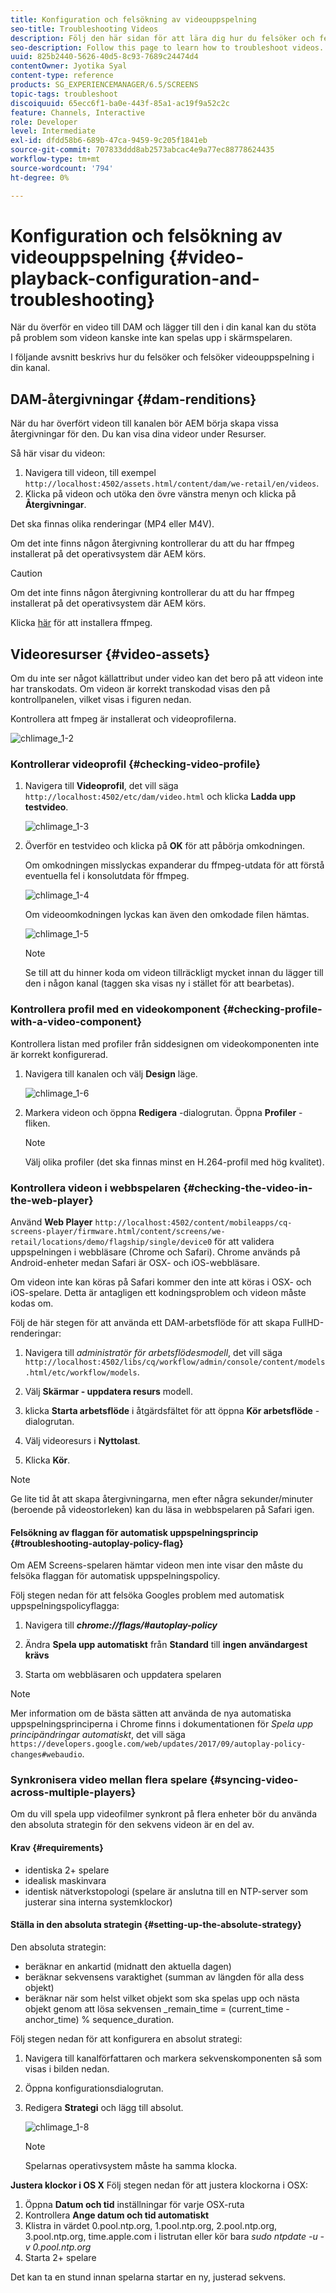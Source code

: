 ```yaml
---
title: Konfiguration och felsökning av videouppspelning
seo-title: Troubleshooting Videos
description: Följ den här sidan för att lära dig hur du felsöker och felsöker videouppspelning i din kanal.
seo-description: Follow this page to learn how to troubleshoot videos. When you upload a video to the DAM and add it your channel, you might encounter issues that video might not play in Screens player and this section describes how to debug and troubleshoot video playing in your channel.
uuid: 825b2440-5626-40d5-8c93-7689c24474d4
contentOwner: Jyotika Syal
content-type: reference
products: SG_EXPERIENCEMANAGER/6.5/SCREENS
topic-tags: troubleshoot
discoiquuid: 65ecc6f1-ba0e-443f-85a1-ac19f9a52c2c
feature: Channels, Interactive
role: Developer
level: Intermediate
exl-id: dfdd58b6-689b-47ca-9459-9c205f1841eb
source-git-commit: 707833ddd8ab2573abcac4e9a77ec88778624435
workflow-type: tm+mt
source-wordcount: '794'
ht-degree: 0%

---
```


# Konfiguration och felsökning av videouppspelning {#video-playback-configuration-and-troubleshooting}

När du överför en video till DAM och lägger till den i din kanal kan du stöta på problem som videon kanske inte kan spelas upp i skärmspelaren.

I följande avsnitt beskrivs hur du felsöker och felsöker videouppspelning i din kanal.

## DAM-återgivningar {#dam-renditions}

När du har överfört videon till kanalen bör AEM börja skapa vissa återgivningar för den. Du kan visa dina videor under Resurser.

Så här visar du videon:

1. Navigera till videon, till exempel `http://localhost:4502/assets.html/content/dam/we-retail/en/videos`.
1. Klicka på videon och utöka den övre vänstra menyn och klicka på **Återgivningar**.

Det ska finnas olika renderingar (MP4 eller M4V).

Om det inte finns någon återgivning kontrollerar du att du har ffmpeg installerat på det operativsystem där AEM körs.

>[!CAUTION]
>
>Om det inte finns någon återgivning kontrollerar du att du har ffmpeg installerat på det operativsystem där AEM körs.
>
>Klicka [här](https://www.ffmpeg.org/download.html) för att installera ffmpeg.

## Videoresurser {#video-assets}

Om du inte ser något källattribut under video kan det bero på att videon inte har transkodats. Om videon är korrekt transkodad visas den på kontrollpanelen, vilket visas i figuren nedan.

Kontrollera att fmpeg är installerat och videoprofilerna.

![chlimage_1-2](assets/chlimage_1-2.png)

### Kontrollerar videoprofil {#checking-video-profile}

1. Navigera till **Videoprofil**, det vill säga `http://localhost:4502/etc/dam/video.html` och klicka **Ladda upp testvideo**.

   ![chlimage_1-3](assets/chlimage_1-3.png)

1. Överför en testvideo och klicka på **OK** för att påbörja omkodningen.

   Om omkodningen misslyckas expanderar du ffmpeg-utdata för att förstå eventuella fel i konsolutdata för ffmpeg.

   ![chlimage_1-4](assets/chlimage_1-4.png)

   Om videoomkodningen lyckas kan även den omkodade filen hämtas.

   ![chlimage_1-5](assets/chlimage_1-5.png)

   >[!NOTE]
   >
   >Se till att du hinner koda om videon tillräckligt mycket innan du lägger till den i någon kanal (taggen ska visas ny i stället för att bearbetas).

### Kontrollera profil med en videokomponent {#checking-profile-with-a-video-component}

Kontrollera listan med profiler från siddesignen om videokomponenten inte är korrekt konfigurerad.

1. Navigera till kanalen och välj **Design** läge.

   ![chlimage_1-6](assets/chlimage_1-6.png)

1. Markera videon och öppna **Redigera** -dialogrutan. Öppna **Profiler** -fliken.

   >[!NOTE]
   >Välj olika profiler (det ska finnas minst en H.264-profil med hög kvalitet).

### Kontrollera videon i webbspelaren {#checking-the-video-in-the-web-player}

Använd **Web Player** `http://localhost:4502/content/mobileapps/cq-screens-player/firmware.html/content/screens/we-retail/locations/demo/flagship/single/device0` för att validera uppspelningen i webbläsare (Chrome och Safari). Chrome används på Android-enheter medan Safari är OSX- och iOS-webbläsare.

Om videon inte kan köras på Safari kommer den inte att köras i OSX- och iOS-spelare. Detta är antagligen ett kodningsproblem och videon måste kodas om.

Följ de här stegen för att använda ett DAM-arbetsflöde för att skapa FullHD-renderingar:

1. Navigera till *administratör för arbetsflödesmodell*, det vill säga `http://localhost:4502/libs/cq/workflow/admin/console/content/models.html/etc/workflow/models`.
1. Välj **Skärmar - uppdatera resurs** modell.
1. klicka **Starta arbetsflöde** i åtgärdsfältet för att öppna **Kör arbetsflöde** -dialogrutan.

1. Välj videoresurs i **Nyttolast**.
1. Klicka **Kör**.

>[!NOTE]
>
>Ge lite tid åt att skapa återgivningarna, men efter några sekunder/minuter (beroende på videostorleken) kan du läsa in webbspelaren på Safari igen.

#### Felsökning av flaggan för automatisk uppspelningsprincip {#troubleshooting-autoplay-policy-flag}

Om AEM Screens-spelaren hämtar videon men inte visar den måste du felsöka flaggan för automatisk uppspelningspolicy.

Följ stegen nedan för att felsöka Googles problem med automatisk uppspelningspolicyflagga:

1. Navigera till ***chrome://flags/#autoplay-policy***
1. Ändra **Spela upp automatiskt** från **Standard** till **ingen användargest krävs**

1. Starta om webbläsaren och uppdatera spelaren

>[!NOTE]
>
>Mer information om de bästa sätten att använda de nya automatiska uppspelningsprinciperna i Chrome finns i dokumentationen för *Spela upp principändringar automatiskt*, det vill säga `https://developers.google.com/web/updates/2017/09/autoplay-policy-changes#webaudio`.

### Synkronisera video mellan flera spelare {#syncing-video-across-multiple-players}

Om du vill spela upp videofilmer synkront på flera enheter bör du använda den absoluta strategin för den sekvens videon är en del av.

#### Krav {#requirements}

* identiska 2+ spelare
* idealisk maskinvara
* identisk nätverkstopologi (spelare är anslutna till en NTP-server som justerar sina interna systemklockor)

#### Ställa in den absoluta strategin {#setting-up-the-absolute-strategy}

Den absoluta strategin:

* beräknar en ankartid (midnatt den aktuella dagen)
* beräknar sekvensens varaktighet (summan av längden för alla dess objekt)
* beräknar när som helst vilket objekt som ska spelas upp och nästa objekt genom att lösa sekvensen _remain_time = (current_time - anchor_time) % sequence_duration.

Följ stegen nedan för att konfigurera en absolut strategi:

1. Navigera till kanalförfattaren och markera sekvenskomponenten så som visas i bilden nedan.
1. Öppna konfigurationsdialogrutan.
1. Redigera **Strategi** och lägg till absolut.

   ![chlimage_1-8](assets/chlimage_1-8.png)

   >[!NOTE]
   >Spelarnas operativsystem måste ha samma klocka.

**Justera klockor i OS X** Följ stegen nedan för att justera klockorna i OSX:

1. Öppna **Datum och tid** inställningar för varje OSX-ruta
1. Kontrollera **Ange datum och tid automatiskt**
1. Klistra in värdet 0.pool.ntp.org, 1.pool.ntp.org, 2.pool.ntp.org, 3.pool.ntp.org, time.apple.com i listrutan eller kör bara *sudo ntpdate -u -v 0.pool.ntp.org*
1. Starta 2+ spelare

Det kan ta en stund innan spelarna startar en ny, justerad sekvens.
